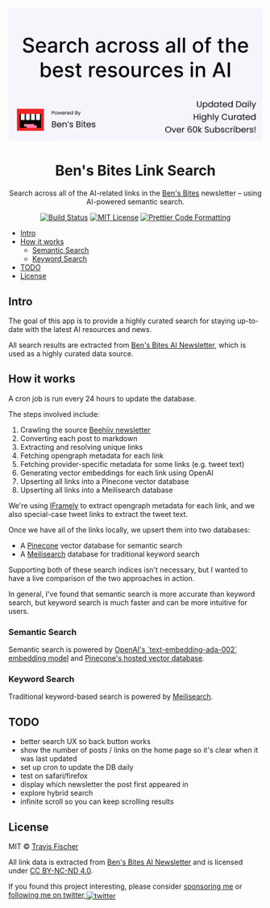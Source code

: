 <a href="https://bens-bites-search.vercel.app">
  <img alt="Ben's Bites" src="/public/social.jpg">
</a>

<h1 align="center">Ben's Bites Link Search</h1>

<p align="center">
  Search across all of the AI-related links in the <a href="https://www.bensbites.co">Ben's Bites</a> newsletter – using AI-powered semantic search.
</p>

<p align="center">
  <a href="https://github.com/transitive-bullshit/bens-bites-ai-search/actions/workflows/test.yml"><img alt="Build Status" src="https://github.com/transitive-bullshit/bens-bites-ai-search/actions/workflows/test.yml/badge.svg" /></a>
  <a href="https://github.com/transitive-bullshit/bens-bites-ai-search/blob/main/license"><img alt="MIT License" src="https://img.shields.io/badge/license-MIT-blue" /></a>
  <a href="https://prettier.io"><img alt="Prettier Code Formatting" src="https://img.shields.io/badge/code_style-prettier-brightgreen.svg" /></a>
</p>

- [Intro](#intro)
- [How it works](#how-it-works)
  - [Semantic Search](#semantic-search)
  - [Keyword Search](#keyword-search)
- [TODO](#todo)
- [License](#license)

## Intro

The goal of this app is to provide a highly curated search for staying up-to-date with the latest AI resources and news.

All search results are extracted from [Ben's Bites AI Newsletter](https://www.bensbites.co/), which is used as a highly curated data source.

## How it works

A cron job is run every 24 hours to update the database.

The steps involved include:

1. Crawling the source [Beehiiv newsletter](https://www.bensbites.co/)
2. Converting each post to markdown
3. Extracting and resolving unique links
4. Fetching opengraph metadata for each link
5. Fetching provider-specific metadata for some links (e.g. tweet text)
6. Generating vector embeddings for each link using OpenAI
7. Upserting all links into a Pinecone vector database
8. Upserting all links into a Meilisearch database

We're using [IFramely](https://iframely.com/) to extract opengraph metadata for each link, and we also special-case tweet links to extract the tweet text.

Once we have all of the links locally, we upsert them into two databases:

- A [Pinecone](https://www.pinecone.io/) vector database for semantic search
- A [Meilisearch](https://www.meilisearch.com/) database for traditional keyword search

Supporting both of these search indices isn't necessary, but I wanted to have a live comparison of the two approaches in action.

In general, I've found that semantic search is more accurate than keyword search, but keyword search is much faster and can be more intuitive for users.

### Semantic Search

Semantic search is powered by [OpenAI's \`text-embedding-ada-002\` embedding model](https://platform.openai.com/docs/guides/embeddings/) and [Pinecone's hosted vector database](https://www.pinecone.io/).

### Keyword Search

Traditional keyword-based search is powered by [Meilisearch](https://www.meilisearch.com/).

## TODO

- better search UX so back button works
- show the number of posts / links on the home page so it's clear when it was last updated
- set up cron to update the DB daily
- test on safari/firefox
- display which newsletter the post first appeared in
- explore hybrid search
- infinite scroll so you can keep scrolling results

## License

MIT © [Travis Fischer](https://transitivebullsh.it)

All link data is extracted from [Ben's Bites AI Newsletter](https://www.bensbites.co/) and is licensed under [CC BY-NC-ND 4.0](https://creativecommons.org/licenses/by-nc-nd/4.0/).

If you found this project interesting, please consider [sponsoring me](https://github.com/sponsors/transitive-bullshit) or <a href="https://twitter.com/transitive_bs">following me on twitter <img src="https://storage.googleapis.com/saasify-assets/twitter-logo.svg" alt="twitter" height="24px" align="center"></a>
